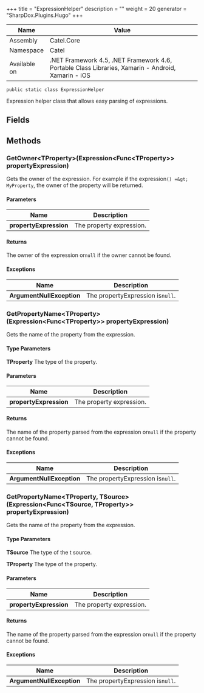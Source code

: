 

+++
title = "ExpressionHelper" 
description = ""
weight = 20
generator = "SharpDox.Plugins.Hugo"
+++

Name|Value
---|---
Assembly|Catel.Core
Namespace|Catel
Available on|.NET Framework 4.5, .NET Framework 4.6, Portable Class Libraries, Xamarin - Android, Xamarin - iOS

```
public static class ExpressionHelper
```

Expression helper class that allows easy parsing of expressions.

## Fields

## Methods

### GetOwner&lt;TProperty&gt;(Expression&lt;Func&lt;TProperty&gt;&gt; propertyExpression)

Gets the owner of the expression. For example if the expression`() =&gt; MyProperty`, the owner of the property will be returned.

#### Parameters

Name|Description
---|---
**propertyExpression**|The property expression.

#### Returns

The owner of the expression or`null` if the owner cannot be found.

#### Exceptions

Name|Description
---|---
**ArgumentNullException**|The propertyExpression is`null`.

### GetPropertyName&lt;TProperty&gt;(Expression&lt;Func&lt;TProperty&gt;&gt; propertyExpression)

Gets the name of the property from the expression.

#### Type Parameters

**TProperty**
The type of the property.

#### Parameters

Name|Description
---|---
**propertyExpression**|The property expression.

#### Returns

The name of the property parsed from the expression or`null` if the property cannot be found.

#### Exceptions

Name|Description
---|---
**ArgumentNullException**|The propertyExpression is`null`.

### GetPropertyName&lt;TProperty, TSource&gt;(Expression&lt;Func&lt;TSource, TProperty&gt;&gt; propertyExpression)

Gets the name of the property from the expression.

#### Type Parameters

**TSource**
The type of the t source.

**TProperty**
The type of the property.

#### Parameters

Name|Description
---|---
**propertyExpression**|The property expression.

#### Returns

The name of the property parsed from the expression or`null` if the property cannot be found.

#### Exceptions

Name|Description
---|---
**ArgumentNullException**|The propertyExpression is`null`.

